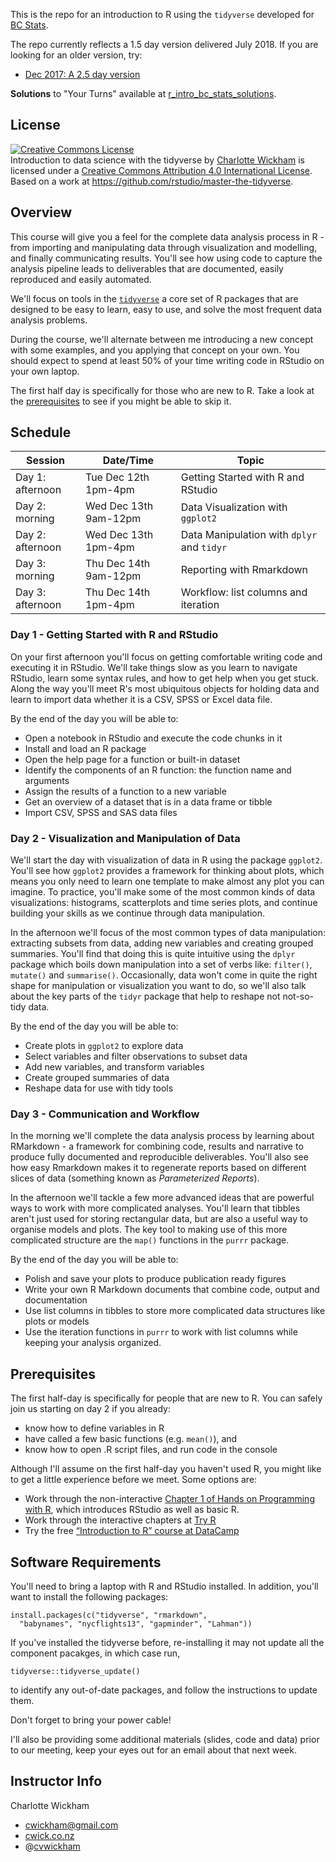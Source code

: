 
<!-- README.md is generated from README.Rmd. Please edit that file -->
This is the repo for an introduction to R using the `tidyverse` developed for [BC Stats](https://www2.gov.bc.ca/gov/content/data/about-data-management/bc-stats).

The repo currently reflects a 1.5 day version delivered July 2018. If you are looking for an older version, try:

-   [Dec 2017: A 2.5 day version](https://github.com/cwickham/r_intro_bc_stats/tree/v1.0)

**Solutions** to "Your Turns" available at [r\_intro\_bc\_stats\_solutions](https://github.com/cwickham/r_intro_bc_stats_solutions).

License
-------

<a rel="license" href="http://creativecommons.org/licenses/by/4.0/"><img alt="Creative Commons License" style="border-width:0" src="https://i.creativecommons.org/l/by/4.0/88x31.png" /></a><br /><span xmlns:dct="http://purl.org/dc/terms/" property="dct:title">Introduction to data science with the tidyverse</span> by <a xmlns:cc="http://creativecommons.org/ns#" href="https://github.com/cwickham/r_intro_bc_stats" property="cc:attributionName" rel="cc:attributionURL">Charlotte Wickham</a> is licensed under a <a rel="license" href="http://creativecommons.org/licenses/by/4.0/">Creative Commons Attribution 4.0 International License</a>. Based on a work at <a xmlns:dct="http://purl.org/dc/terms/" href="https://github.com/rstudio/master-the-tidyverse" rel="dct:source">https://github.com/rstudio/master-the-tidyverse</a>.

<!--html_preserve-->
<h2>
Overview
</h2>
<p>
This course will give you a feel for the complete data analysis process in R - from importing and manipulating data through visualization and modelling, and finally communicating results. You'll see how using code to capture the analysis pipeline leads to deliverables that are documented, easily reproduced and easily automated.
</p>
<p>
We'll focus on tools in the <a href="https://www.tidyverse.org/"><code>tidyverse</code></a> a core set of R packages that are designed to be easy to learn, easy to use, and solve the most frequent data analysis problems.
</p>
<p>
During the course, we'll alternate between me introducing a new concept with some examples, and you applying that concept on your own. You should expect to spend at least 50% of your time writing code in RStudio on your own laptop.
</p>
<p>
The first half day is specifically for those who are new to R. Take a look at the <a href="#prerequisites">prerequisites</a> to see if you might be able to skip it.
</p>
<h2>
Schedule
</h2>
<table>
<colgroup>
<col width="22%" />
<col width="30%" />
<col width="47%" />
</colgroup>
<thead>
<tr class="header">
<th>
Session
</th>
<th>
Date/Time
</th>
<th>
Topic
</th>
</tr>
</thead>
<tbody>
<tr class="odd">
<td>
Day 1: afternoon
</td>
<td>
Tue Dec 12th 1pm-4pm
</td>
<td>
Getting Started with R and RStudio
</td>
</tr>
<tr class="even">
<td>
Day 2: morning
</td>
<td>
Wed Dec 13th 9am-12pm
</td>
<td>
Data Visualization with <code>ggplot2</code>
</td>
</tr>
<tr class="odd">
<td>
Day 2: afternoon
</td>
<td>
Wed Dec 13th 1pm-4pm
</td>
<td>
Data Manipulation with <code>dplyr</code> and <code>tidyr</code>
</td>
</tr>
<tr class="even">
<td>
Day 3: morning
</td>
<td>
Thu Dec 14th 9am-12pm
</td>
<td>
Reporting with Rmarkdown
</td>
</tr>
<tr class="odd">
<td>
Day 3: afternoon
</td>
<td>
Thu Dec 14th 1pm-4pm
</td>
<td>
Workflow: list columns and iteration
</td>
</tr>
</tbody>
</table>
<h3>
Day 1 - Getting Started with R and RStudio
</h3>
<p>
On your first afternoon you'll focus on getting comfortable writing code and executing it in RStudio. We'll take things slow as you learn to navigate RStudio, learn some syntax rules, and how to get help when you get stuck. Along the way you'll meet R's most ubiquitous objects for holding data and learn to import data whether it is a CSV, SPSS or Excel data file.
</p>
<p>
By the end of the day you will be able to:
</p>
<ul>
<li>
Open a notebook in RStudio and execute the code chunks in it
</li>
<li>
Install and load an R package
</li>
<li>
Open the help page for a function or built-in dataset
</li>
<li>
Identify the components of an R function: the function name and arguments
</li>
<li>
Assign the results of a function to a new variable
</li>
<li>
Get an overview of a dataset that is in a data frame or tibble
</li>
<li>
Import CSV, SPSS and SAS data files
</li>
</ul>
<h3>
Day 2 - Visualization and Manipulation of Data
</h3>
<p>
We'll start the day with visualization of data in R using the package <code>ggplot2</code>. You'll see how <code>ggplot2</code> provides a framework for thinking about plots, which means you only need to learn one template to make almost any plot you can imagine. To practice, you'll make some of the most common kinds of data visualizations: histograms, scatterplots and time series plots, and continue building your skills as we continue through data manipulation.
</p>
<p>
In the afternoon we'll focus of the most common types of data manipulation: extracting subsets from data, adding new variables and creating grouped summaries. You'll find that doing this is quite intuitive using the <code>dplyr</code> package which boils down manipulation into a set of verbs like: <code>filter()</code>, <code>mutate()</code> and <code>summarise()</code>. Occasionally, data won't come in quite the right shape for manipulation or visualization you want to do, so we'll also talk about the key parts of the <code>tidyr</code> package that help to reshape not not-so-tidy data.
</p>
<p>
By the end of the day you will be able to:
</p>
<ul>
<li>
Create plots in <code>ggplot2</code> to explore data
</li>
<li>
Select variables and filter observations to subset data
</li>
<li>
Add new variables, and transform variables
</li>
<li>
Create grouped summaries of data
</li>
<li>
Reshape data for use with tidy tools
</li>
</ul>
<h3>
Day 3 - Communication and Workflow
</h3>
<p>
In the morning we'll complete the data analysis process by learning about RMarkdown - a framework for combining code, results and narrative to produce fully documented and reproducible deliverables. You'll also see how easy Rmarkdown makes it to regenerate reports based on different slices of data (something known as <em>Parameterized Reports</em>).
</p>
<p>
In the afternoon we'll tackle a few more advanced ideas that are powerful ways to work with more complicated analyses. You'll learn that tibbles aren't just used for storing rectangular data, but are also a useful way to organise models and plots. The key tool to making use of this more complicated structure are the <code>map()</code> functions in the <code>purrr</code> package.
</p>
<p>
By the end of the day you will be able to:
</p>
<ul>
<li>
Polish and save your plots to produce publication ready figures
</li>
<li>
Write your own R Markdown documents that combine code, output and documentation
</li>
<li>
Use list columns in tibbles to store more complicated data structures like plots or models
</li>
<li>
Use the iteration functions in <code>purrr</code> to work with list columns while keeping your analysis organized.
</li>
</ul>
<h2>
Prerequisites
</h2>
<p>
The first half-day is specifically for people that are new to R. You can safely join us starting on day 2 if you already:
</p>
<ul>
<li>
know how to define variables in R
</li>
<li>
have called a few basic functions (e.g. <code>mean()</code>), and
</li>
<li>
know how to open .R script files, and run code in the console
</li>
</ul>
<p>
Although I'll assume on the first half-day you haven't used R, you might like to get a little experience before we meet. Some options are:
</p>
<ul>
<li>
Work through the non-interactive <a href="https://www.safaribooksonline.com/library/view/hands-on-programming-with/9781449359089/ch01.html">Chapter 1 of Hands on Programming with R</a>, which introduces RStudio as well as basic R.
</li>
<li>
Work through the interactive chapters at <a href="http://tryr.codeschool.com/">Try R</a>
</li>
<li>
Try the free <a href="https://www.datacamp.com/courses/free-introduction-to-r">“Introduction to R” course at DataCamp</a>
</li>
</ul>
<h2>
Software Requirements
</h2>
<p>
You'll need to bring a laptop with R and RStudio installed. In addition, you'll want to install the following packages:
</p>
<pre><code>install.packages(c(&quot;tidyverse&quot;, &quot;rmarkdown&quot;,
  &quot;babynames&quot;, &quot;nycflights13&quot;, &quot;gapminder&quot;, &quot;Lahman&quot;))
</code></pre>
<p>
If you've installed the tidyverse before, re-installing it may not update all the component pacakges, in which case run,
</p>
<pre><code>tidyverse::tidyverse_update()
</code></pre>
<p>
to identify any out-of-date packages, and follow the instructions to update them.
</p>
<p>
Don't forget to bring your power cable!
</p>
<p>
I'll also be providing some additional materials (slides, code and data) prior to our meeting, keep your eyes out for an email about that next week.
</p>
<h2>
Instructor Info
</h2>
<p>
Charlotte Wickham
</p>
<ul>
<li>
<a href="cwickham@gmail.com">cwickham@gmail.com</a>
</li>
<li>
<a href="http://www.cwick.co.nz">cwick.co.nz</a>
</li>
<li>
@<a href="http://www.twitter.com/cvwickham">cvwickham</a>
</li>
</ul>
<!--/html_preserve-->
